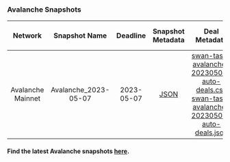 ### Avalanche Snapshots

| Network | Snapshot Name | Deadline | Snapshot Metadata | Deal Metadata | Deal Metadata NFT(opensea) |
| :-: | :-: | :-: | :-: | :-: | :-: |
| Avalanche Mainnet | Avalanche_2023-05-07 | 2023-05-07 | [JSON](2023-05-07_avax_mainnet/avalanche-mainnet_2023-05-07.json ':include') | [swan-task-avalanche-20230507-auto-deals.csv](2023-05-07_avax_mainnet/swan-task-avalanche-20230507-auto-deals.csv ':include') <br> [swan-task-avalanche-20230507-auto-deals.json](2023-05-07_avax_mainnet/swan-task-avalanche-20230507-auto-deals.json ':include') | [avax_2023-05-07_auto-deals.nft](https://opensea.io/assets/matic/0x86624827C18Cb1cb90ffB1BfB0cDc5b4252C18bc/6) |

#### Find the latest Avalanche snapshots [here](http://186.233.187.26/).
